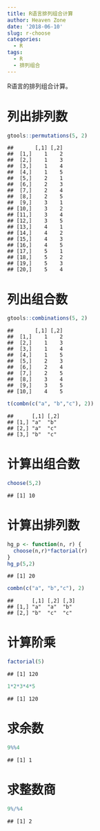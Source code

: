 ```yaml
---
title: R语言排列组合计算
author: Heaven Zone
date: '2018-06-10'
slug: r-choose
categories:
  - R
tags:
  - R
  - 排列组合
---
```


R语言的排列组合计算。



# 列出排列数


```r
gtools::permutations(5, 2)
```

```{.hljs}
##       [,1] [,2]
##  [1,]    1    2
##  [2,]    1    3
##  [3,]    1    4
##  [4,]    1    5
##  [5,]    2    1
##  [6,]    2    3
##  [7,]    2    4
##  [8,]    2    5
##  [9,]    3    1
## [10,]    3    2
## [11,]    3    4
## [12,]    3    5
## [13,]    4    1
## [14,]    4    2
## [15,]    4    3
## [16,]    4    5
## [17,]    5    1
## [18,]    5    2
## [19,]    5    3
## [20,]    5    4
```


# 列出组合数


```r
gtools::combinations(5, 2)
```

```{.hljs}
##       [,1] [,2]
##  [1,]    1    2
##  [2,]    1    3
##  [3,]    1    4
##  [4,]    1    5
##  [5,]    2    3
##  [6,]    2    4
##  [7,]    2    5
##  [8,]    3    4
##  [9,]    3    5
## [10,]    4    5
```

```r
t(combn(c("a", "b","c"), 2))
```

```{.hljs}
##      [,1] [,2]
## [1,] "a"  "b" 
## [2,] "a"  "c" 
## [3,] "b"  "c"
```

# 计算出组合数


```r
choose(5,2)
```

```{.hljs}
## [1] 10
```

# 计算出排列数


```r
hg_p <- function(n, r) {
  choose(n,r)*factorial(r)
}
hg_p(5,2)
```

```{.hljs}
## [1] 20
```



```r
combn(c("a", "b","c"), 2)
```

```{.hljs}
##      [,1] [,2] [,3]
## [1,] "a"  "a"  "b" 
## [2,] "b"  "c"  "c"
```


# 计算阶乘


```r
factorial(5)
```

```{.hljs}
## [1] 120
```

```r
1*2*3*4*5
```

```{.hljs}
## [1] 120
```

# 求余数


```r
9%%4
```

```{.hljs}
## [1] 1
```

# 求整数商


```r
9%/%4
```

```{.hljs}
## [1] 2
```

